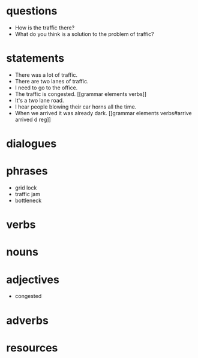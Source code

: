 # questions
- How is the traffic there?
- What do you think is a solution to the problem of traffic?
# statements
- There was a lot of traffic.
- There are two lanes of traffic.
- I need to go to the office.
- The traffic is congested. [[grammar elements verbs]]
- It's a two lane road.
- I hear people blowing their car horns all the time. 
- When we arrived it was already dark. [[grammar elements verbs#arrive arrived d reg]]


# dialogues

# phrases
- grid lock
- traffic jam
- bottleneck
# verbs

# nouns

# adjectives
- congested
# adverbs

# resources
